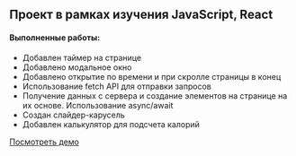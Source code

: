 ## Проект в рамках изучения JavaScript, React

#### Выполненные работы:
- Добавлен таймер на странице
- Добавлено модальное окно
- Добавлено открытие по времени и при скролле страницы в конец
- Использование fetch API для отправки запросов
- Получение данных с сервера и создание элементов на странице на их основе. Использование async/await
- Создан слайдер-карусель
- Добавлен калькулятор для подсчета калорий


[Посмотреть демо](https://anastasyazhuk.github.io/healthyFood/)


